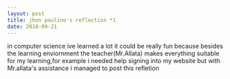 ```yaml
---
layout: post
title: jhon paulino's reflection *1
date: 2018-09-21
---
```


in computer science ive learned a lot it could be really fun because besides the learning enviornment the teacher(Mr.Allata) makes everything suitable for my learning,for example i needed help signing  into my website but with Mr.allata's assistance i managed to post this refletion
